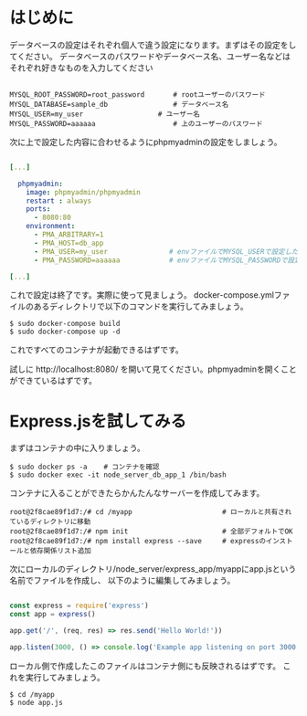 # はじめに

データベースの設定はそれぞれ個人で違う設定になります。まずはその設定をしてください。
データベースのパスワードやデータベース名、ユーザー名などはそれぞれ好きなものを入力してください

```:node_server/db_app/env

MYSQL_ROOT_PASSWORD=root_password       # rootユーザーのパスワード
MYSQL_DATABASE=sample_db                # データベース名
MYSQL_USER=my_user　　　　　　　　　　　# ユーザー名
MYSQL_PASSWORD=aaaaaa                   # 上のユーザーのパスワード

```

次に上で設定した内容に合わせるようにphpmyadminの設定をしましょう。

```:node_server/docker-compose.yml

[...]

  phpmyadmin:
    image: phpmyadmin/phpmyadmin
    restart : always
    ports:
      - 8080:80
    environment:
      - PMA_ARBITRARY=1
      - PMA_HOST=db_app
      - PMA_USER=my_user               # envファイルでMYSQL_USERで設定したもの 
      - PMA_PASSWORD=aaaaaa            # envファイルでMYSQL_PASSWORDで設定したもの

[...]

```

これで設定は終了です。実際に使って見ましょう。
docker-compose.ymlファイルのあるディレクトリで以下のコマンドを実行してみましょう。

```shell-session
$ sudo docker-compose build
$ sudo docker-compose up -d
```

これですべてのコンテナが起動できるはずです。

試しに
http://localhost:8080/
を開いて見てください。phpmyadminを開くことができているはずです。

# Express.jsを試してみる

まずはコンテナの中に入りましょう。

```shell-session:
$ sudo docker ps -a    # コンテナを確認
$ sudo docker exec -it node_server_db_app_1 /bin/bash
```

コンテナに入ることができたらかんたんなサーバーを作成してみます。

```
root@2f8cae89f1d7:/# cd /myapp                      # ローカルと共有されているディレクトリに移動
root@2f8cae89f1d7:/# npm init                       # 全部デフォルトでOK
root@2f8cae89f1d7:/# npm install express --save     # expressのインストールと依存関係リスト追加
```

次にローカルのディレクトリ/node_server/express_app/myappにapp.jsという名前でファイルを作成し、
以下のように編集してみましょう。

```javascript:/node_server/express_app/myapp/app.js

const express = require('express')
const app = express()

app.get('/', (req, res) => res.send('Hello World!'))

app.listen(3000, () => console.log('Example app listening on port 3000!'))

```

ローカル側で作成したこのファイルはコンテナ側にも反映されるはずです。
これを実行してみましょう。

```shell-session
$ cd /myapp
$ node app.js
```